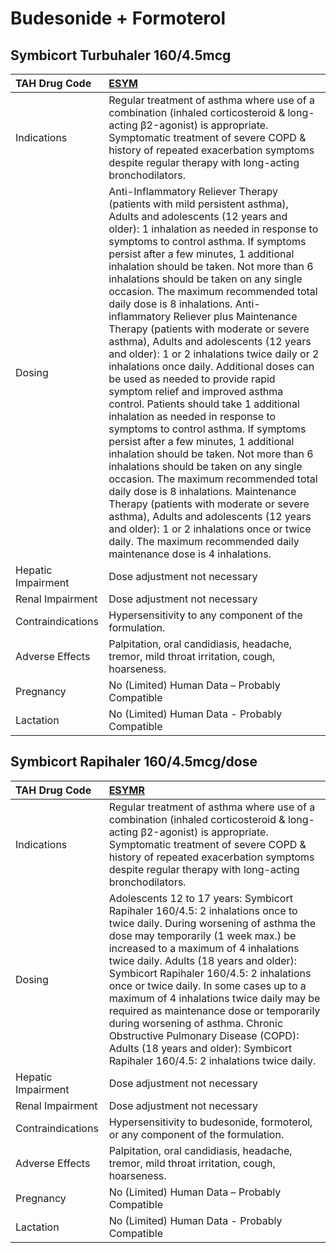 # Budesonide + Formoterol

## Symbicort Turbuhaler 160/4.5mcg

| TAH Drug Code      | [ESYM](https://www.tahsda.org.tw/drugs/hissearch.php?drug_code=ESYM)                                                                                                                                                                                                                                                                                                                                                                                                                                                                                                                                                                                                                                                                                                                                                                                                                                                                                                                                                                                                                                                                                                                                                                                           |
|:-------------------|:---------------------------------------------------------------------------------------------------------------------------------------------------------------------------------------------------------------------------------------------------------------------------------------------------------------------------------------------------------------------------------------------------------------------------------------------------------------------------------------------------------------------------------------------------------------------------------------------------------------------------------------------------------------------------------------------------------------------------------------------------------------------------------------------------------------------------------------------------------------------------------------------------------------------------------------------------------------------------------------------------------------------------------------------------------------------------------------------------------------------------------------------------------------------------------------------------------------------------------------------------------------|
| Indications        | Regular treatment of asthma where use of a combination (inhaled corticosteroid & long-acting β2-agonist) is appropriate. Symptomatic treatment of severe COPD & history of repeated exacerbation symptoms despite regular therapy with long-acting bronchodilators.                                                                                                                                                                                                                                                                                                                                                                                                                                                                                                                                                                                                                                                                                                                                                                                                                                                                                                                                                                                            |
| Dosing             | Anti-Inflammatory Reliever Therapy (patients with mild persistent asthma), Adults and adolescents (12 years and older): 1 inhalation as needed in response to symptoms to control asthma. If symptoms persist after a few minutes, 1 additional inhalation should be taken. Not more than 6 inhalations should be taken on any single occasion. The maximum recommended total daily dose is 8 inhalations. Anti-inflammatory Reliever plus Maintenance Therapy (patients with moderate or severe asthma), Adults and adolescents (12 years and older): 1 or 2 inhalations twice daily or 2 inhalations once daily. Additional doses can be used as needed to provide rapid symptom relief and improved asthma control. Patients should take 1 additional inhalation as needed in response to symptoms to control asthma. If symptoms persist after a few minutes, 1 additional inhalation should be taken. Not more than 6 inhalations should be taken on any single occasion. The maximum recommended total daily dose is 8 inhalations. Maintenance Therapy (patients with moderate or severe asthma), Adults and adolescents (12 years and older): 1 or 2 inhalations once or twice daily. The maximum recommended daily maintenance dose is 4 inhalations. |
| Hepatic Impairment | Dose adjustment not necessary                                                                                                                                                                                                                                                                                                                                                                                                                                                                                                                                                                                                                                                                                                                                                                                                                                                                                                                                                                                                                                                                                                                                                                                                                                  |
| Renal Impairment   | Dose adjustment not necessary                                                                                                                                                                                                                                                                                                                                                                                                                                                                                                                                                                                                                                                                                                                                                                                                                                                                                                                                                                                                                                                                                                                                                                                                                                  |
| Contraindications  | Hypersensitivity to any component of the formulation.                                                                                                                                                                                                                                                                                                                                                                                                                                                                                                                                                                                                                                                                                                                                                                                                                                                                                                                                                                                                                                                                                                                                                                                                          |
| Adverse Effects    | Palpitation, oral candidiasis, headache, tremor, mild throat irritation, cough, hoarseness.                                                                                                                                                                                                                                                                                                                                                                                                                                                                                                                                                                                                                                                                                                                                                                                                                                                                                                                                                                                                                                                                                                                                                                    |
| Pregnancy          | No (Limited) Human Data – Probably Compatible                                                                                                                                                                                                                                                                                                                                                                                                                                                                                                                                                                                                                                                                                                                                                                                                                                                                                                                                                                                                                                                                                                                                                                                                                  |
| Lactation          | No (Limited) Human Data - Probably Compatible                                                                                                                                                                                                                                                                                                                                                                                                                                                                                                                                                                                                                                                                                                                                                                                                                                                                                                                                                                                                                                                                                                                                                                                                                  |

## Symbicort Rapihaler 160/4.5mcg/dose

| TAH Drug Code      | [ESYMR](https://www.tahsda.org.tw/drugs/hissearch.php?drug_code=ESYMR)                                                                                                                                                                                                                                                                                                                                                                                                                                                                                                                          |
|:-------------------|:------------------------------------------------------------------------------------------------------------------------------------------------------------------------------------------------------------------------------------------------------------------------------------------------------------------------------------------------------------------------------------------------------------------------------------------------------------------------------------------------------------------------------------------------------------------------------------------------|
| Indications        | Regular treatment of asthma where use of a combination (inhaled corticosteroid & long-acting β2-agonist) is appropriate. Symptomatic treatment of severe COPD & history of repeated exacerbation symptoms despite regular therapy with long-acting bronchodilators.                                                                                                                                                                                                                                                                                                                             |
| Dosing             | Adolescents 12 to 17 years: Symbicort Rapihaler 160/4.5: 2 inhalations once to twice daily. During worsening of asthma the dose may temporarily (1 week max.) be increased to a maximum of 4 inhalations twice daily. Adults (18 years and older): Symbicort Rapihaler 160/4.5: 2 inhalations once or twice daily. In some cases up to a maximum of 4 inhalations twice daily may be required as maintenance dose or temporarily during worsening of asthma. Chronic Obstructive Pulmonary Disease (COPD): Adults (18 years and older): Symbicort Rapihaler 160/4.5: 2 inhalations twice daily. |
| Hepatic Impairment | Dose adjustment not necessary                                                                                                                                                                                                                                                                                                                                                                                                                                                                                                                                                                   |
| Renal Impairment   | Dose adjustment not necessary                                                                                                                                                                                                                                                                                                                                                                                                                                                                                                                                                                   |
| Contraindications  | Hypersensitivity to budesonide, formoterol, or any component of the formulation.                                                                                                                                                                                                                                                                                                                                                                                                                                                                                                                |
| Adverse Effects    | Palpitation, oral candidiasis, headache, tremor, mild throat irritation, cough, hoarseness.                                                                                                                                                                                                                                                                                                                                                                                                                                                                                                     |
| Pregnancy          | No (Limited) Human Data – Probably Compatible                                                                                                                                                                                                                                                                                                                                                                                                                                                                                                                                                   |
| Lactation          | No (Limited) Human Data - Probably Compatible                                                                                                                                                                                                                                                                                                                                                                                                                                                                                                                                                   |

